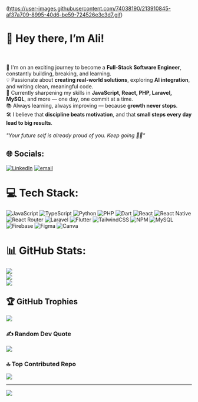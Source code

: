 (https://user-images.githubusercontent.com/74038190/213910845-af37a709-8995-40d6-be59-724526e3c3d7.gif)
# 👋 Hey there, I’m Ali!
<br><br>🚀 I'm on an exciting journey to become a **Full-Stack Software Engineer**, constantly building, breaking, and learning.<br>💡 Passionate about **creating real-world solutions**, exploring **AI integration**, and writing clean, meaningful code.<br>🌱 Currently sharpening my skills in **JavaScript, React, PHP, Laravel, MySQL**, and more — one day, one commit at a time.<br>📚 Always learning, always improving — because **growth never stops**.<br>🛠️ I believe that **discipline beats motivation**, and that **small steps every day lead to big results**.<br><br> *"Your future self is already proud of you. Keep going 💪🔥"*


## 🌐 Socials:
[![LinkedIn](https://img.shields.io/badge/LinkedIn-%230077B5.svg?logo=linkedin&logoColor=white)](https://linkedin.com/in/ali-nassarrr) [![email](https://img.shields.io/badge/Email-D14836?logo=gmail&logoColor=white)](mailto:aliinassar8@gmail.com) 

# 💻 Tech Stack:
![JavaScript](https://img.shields.io/badge/javascript-%23323330.svg?style=plastic&logo=javascript&logoColor=%23F7DF1E) ![TypeScript](https://img.shields.io/badge/typescript-%23007ACC.svg?style=plastic&logo=typescript&logoColor=white) ![Python](https://img.shields.io/badge/python-3670A0?style=plastic&logo=python&logoColor=ffdd54) ![PHP](https://img.shields.io/badge/php-%23777BB4.svg?style=plastic&logo=php&logoColor=white) ![Dart](https://img.shields.io/badge/dart-%230175C2.svg?style=plastic&logo=dart&logoColor=white) ![React](https://img.shields.io/badge/react-%2320232a.svg?style=plastic&logo=react&logoColor=%2361DAFB) ![React Native](https://img.shields.io/badge/react_native-%2320232a.svg?style=plastic&logo=react&logoColor=%2361DAFB) ![React Router](https://img.shields.io/badge/React_Router-CA4245?style=plastic&logo=react-router&logoColor=white) ![Laravel](https://img.shields.io/badge/laravel-%23FF2D20.svg?style=plastic&logo=laravel&logoColor=white) ![Flutter](https://img.shields.io/badge/Flutter-%2302569B.svg?style=plastic&logo=Flutter&logoColor=white) ![TailwindCSS](https://img.shields.io/badge/tailwindcss-%2338B2AC.svg?style=plastic&logo=tailwind-css&logoColor=white) ![NPM](https://img.shields.io/badge/NPM-%23CB3837.svg?style=plastic&logo=npm&logoColor=white) ![MySQL](https://img.shields.io/badge/mysql-4479A1.svg?style=plastic&logo=mysql&logoColor=white) ![Firebase](https://img.shields.io/badge/firebase-a08021?style=plastic&logo=firebase&logoColor=ffcd34) ![Figma](https://img.shields.io/badge/figma-%23F24E1E.svg?style=plastic&logo=figma&logoColor=white) ![Canva](https://img.shields.io/badge/Canva-%2300C4CC.svg?style=plastic&logo=Canva&logoColor=white)
# 📊 GitHub Stats:
![](https://github-readme-stats.vercel.app/api?username=alinassarrr&theme=nightowl&hide_border=false&include_all_commits=true&count_private=true)<br/>
![](https://nirzak-streak-stats.vercel.app/?user=alinassarrr&theme=nightowl&hide_border=false)<br/>
![](https://github-readme-stats.vercel.app/api/top-langs/?username=alinassarrr&theme=nightowl&hide_border=false&include_all_commits=true&count_private=true&layout=compact)

## 🏆 GitHub Trophies
![](https://github-profile-trophy.vercel.app/?username=alinassarrr&theme=radical&no-frame=false&no-bg=true&margin-w=4)

### ✍️ Random Dev Quote
![](https://quotes-github-readme.vercel.app/api?type=horizontal&theme=radical)

### 🔝 Top Contributed Repo
![](https://github-contributor-stats.vercel.app/api?username=alinassarrr&limit=5&theme=nightowl&combine_all_yearly_contributions=true)

---
[![](https://visitcount.itsvg.in/api?id=alinassarrr&icon=0&color=0)](https://visitcount.itsvg.in)

<!-- Proudly created with GPRM ( https://gprm.itsvg.in ) -->
